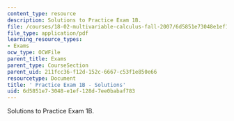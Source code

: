 ```yaml
---
content_type: resource
description: Solutions to Practice Exam 1B.
file: /courses/18-02-multivariable-calculus-fall-2007/6d5851e73048e1ef128d7ee0babaf783_prac1bsol.pdf
file_type: application/pdf
learning_resource_types:
- Exams
ocw_type: OCWFile
parent_title: Exams
parent_type: CourseSection
parent_uid: 211fcc36-f12d-152c-6667-c53f1e850e66
resourcetype: Document
title: ' Practice Exam 1B - Solutions'
uid: 6d5851e7-3048-e1ef-128d-7ee0babaf783
---
```

Solutions to Practice Exam 1B.
